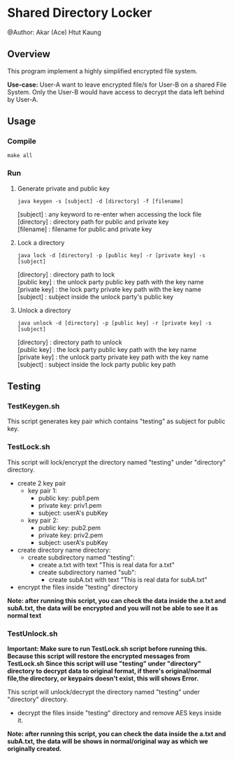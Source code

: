 # Shared Directory Locker
@Author: Akar (Ace) Htut Kaung

## Overview
This program implement a highly simplified encrypted file system.<br>

**Use-case:** User-A want to leave encrypted file/s for User-B on a shared File System. Only the User-B would have access to decrypt the data left behind by User-A.

## Usage
### Compile
```
make all
```

### Run
1. Generate private and public key
    ```
    java keygen -s [subject] -d [directory] -f [filename]
    ```
    \[subject] : any keyword to re-enter when accessing the lock file<br>
    \[directory] : directory path for public and private key<br>
    \[filename] : filename for public and private key<br>

2. Lock a directory
    ```
    java lock -d [directory] -p [public key] -r [private key] -s [subject]
    ```
    \[directory] : directory path to lock<br>
    \[public key] : the unlock party public key path with the key name<br>
    \[private key] : the lock party private key path with the key name<br>
    \[subject] : subject inside the unlock party's public key <br>

3. Unlock a directory
    ```
    java unlock -d [directory] -p [public key] -r [private key] -s [subject]
	```
    \[directory] : directory path to unlock<br>
    \[public key] : the lock party public key path with the key name<br>
    \[private key] : the unlock party private key path with the key name<br>
    \[subject] : subject inside the lock party public key path<br>

## Testing

### TestKeygen.sh
This script generates key pair which contains "testing" as subject for public key.

### TestLock.sh
This script will lock/encrypt the directory named "testing" under "directory" directory.
 - create 2 key pair
   - key pair 1:
     - public key: pub1.pem
     - private key: priv1.pem
     - subject: userA's pubKey
   - key pair 2:
     - public key: pub2.pem
     - private key: priv2.pem
     - subject: userA's pubKey
 - create directory name directory:
   - create subdirectory named "testing":
     - create a.txt with text "This is real data for a.txt"
     - create subdirectory named "sub":
       - create subA.txt with text "This is real data for subA.txt"
 - encrypt the files inside "testing" directory

**Note: after running this script, you can check the data inside the a.txt and subA.txt, the data will be encrypted and you will not be able to see it as normal text**

### TestUnlock.sh

**Important: Make sure to run TestLock.sh script before running this. Because this script will restore the encrypted messages from TestLock.sh**
**Since this script will use "testing" under "directory" directory to decrypt data to original format, if there's original/normal file,the directory, or keypairs doesn't exist, this will shows Error.**

This script will unlock/decrypt the directory named "testing" under "directory" directory.
 - decrypt the files inside "testing" directory and remove AES keys inside it.

**Note: after running this script, you can check the data inside the a.txt and subA.txt, the data will be shows in normal/original way as which we originally created.**
